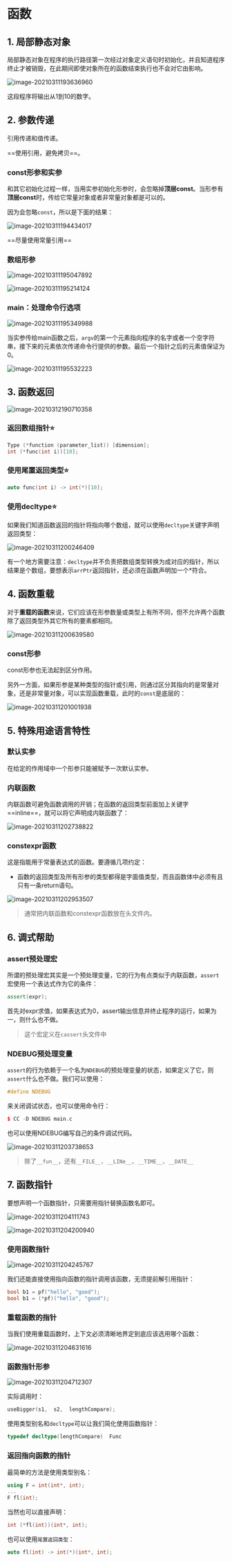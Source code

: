 # 函数

## 1. 局部静态对象

局部静态对象在程序的执行路径第一次经过对象定义语句时初始化，并且知道程序终止才被销毁，在此期间即使对象所在的函数结束执行也不会对它由影响。

![image-20210311193636960](第六章——函数.assets/image-20210311193636960.png)

这段程序将输出从1到10的数字。



## 2. 参数传递

引用传递和值传递。

==使用引用，避免拷贝==。

### const形参和实参

和其它初始化过程一样，当用实参初始化形参时，会忽略掉**顶层const**。当形参有**顶层const**时，传给它常量对象或者非常量对象都是可以的。

因为会忽略`const`，所以是下面的结果：

![image-20210311194434017](第六章——函数.assets/image-20210311194434017.png)

==尽量使用常量引用==

### 数组形参

![image-20210311195047892](第六章——函数.assets/image-20210311195047892.png)

![image-20210311195214124](第六章——函数.assets/image-20210311195214124.png)

### main：处理命令行选项

![image-20210311195349988](第六章——函数.assets/image-20210311195349988.png)

当实参传给main函数之后，`argv`的第一个元素指向程序的名字或者一个空字符串，接下来的元素依次传递命令行提供的参数。最后一个指针之后的元素值保证为0。

![image-20210311195532223](第六章——函数.assets/image-20210311195532223.png)



## 3. 函数返回

![image-20210312190710358](第六章——函数.assets/image-20210312190710358.png)

### 返回数组指针:star:

```c++
Type (*function (parameter_list)) [dimension];
int (*func(int i))[10];
```

### 使用尾置返回类型:star:

```c++
auto func(int i) -> int(*)[10];
```

### 使用decltype:star:

如果我们知道函数返回的指针将指向哪个数组，就可以使用`decltype`关键字声明返回类型：

![image-20210311200246409](第六章——函数.assets/image-20210311200246409.png)

有一个地方需要注意：`decltype`并不负责把数组类型转换为成对应的指针，所以结果是个数组，要想表示`arrPtr`返回指针，还必须在函数声明加一个*符合。



## 4. 函数重载

对于**重载的函数**来说，它们应该在形参数量或类型上有所不同，但不允许两个函数除了返回类型外其它所有的要素都相同。

![image-20210311200639580](第六章——函数.assets/image-20210311200639580.png)

### const形参

const形参也无法起到区分作用。

另外一方面，如果形参是某种类型的指针或引用，则通过区分其指向的是常量对象，还是非常量对象，可以实现函数重载，此时的`const`是底层的：

![image-20210311201001938](第六章——函数.assets/image-20210311201001938.png)



## 5. 特殊用途语言特性

### 默认实参

在给定的作用域中一个形参只能被赋予一次默认实参。

### 内联函数

内联函数可避免函数调用的开销；在函数的返回类型前面加上关键字==inline==，就可以将它声明成内联函数了：

![image-20210311202738822](第六章——函数.assets/image-20210311202738822.png)

### constexpr函数

这是指能用于常量表达式的函数。要遵循几项约定：

- 函数的返回类型及所有形参的类型都得是字面值类型，而且函数体中必须有且只有一条return语句。

![image-20210311202953507](第六章——函数.assets/image-20210311202953507.png)

> 通常把内联函数和constexpr函数放在头文件内。

## 6. 调式帮助

### assert预处理宏

所谓的预处理宏其实是一个预处理变量，它的行为有点类似于内联函数，`assert`宏使用一个表达式作为它的条件：

```c++
assert(expr);
```

首先对expr求值，如果表达式为0，assert输出信息并终止程序的运行，如果为一，则什么也不做。

> 这个宏定义在`cassert`头文件中

### NDEBUG预处理变量

`assert`的行为依赖于一个名为`NDEBUG`的预处理变量的状态，如果定义了它，则`assert`什么也不做。我们可以使用：

```c++
#define NDEBUG
```

来关闭调试状态，也可以使用命令行：

```c++
$ CC -D NDEBUG main.c
```

也可以使用NDEBUG编写自己的条件调试代码。

![image-20210311203738653](第六章——函数.assets/image-20210311203738653.png)

> 除了`__fun__`，还有`__FILE__`、`__LINe__`、`__TIME__`、`__DATE__`



## 7. 函数指针

要想声明一个函数指针，只需要用指针替换函数名即可。

![image-20210311204111743](第六章——函数.assets/image-20210311204111743.png)

![image-20210311204200940](第六章——函数.assets/image-20210311204200940.png)

### 使用函数指针

![image-20210311204245767](第六章——函数.assets/image-20210311204245767.png)

我们还能直接使用指向函数的指针调用该函数，无须提前解引用指针：

```c++
bool b1 = pf("hello", "good");
bool b1 = (*pf)("hello", "good");
```

### 重载函数的指针

当我们使用重载函数时，上下文必须清晰地界定到底应该选用哪个函数：

![image-20210311204631616](第六章——函数.assets/image-20210311204631616.png)

### 函数指针形参

![image-20210311204712307](第六章——函数.assets/image-20210311204712307.png)

实际调用时：

```c++
useBigger(s1,  s2,  lengthCompare);
```

使用类型别名和`decltype`可以让我们简化使用函数指针：

```c++
typedef decltype(lengthCompare)  Func
```

### 返回指向函数的指针

最简单的方法是使用类型别名：

```c++
using F = int(int*, int);
...
F fl(int);
```

当然也可以直接声明：

```c++
int (*fl(int))(int*, int);
```

也可以使用`尾置返回类型`：

```c++
auto fl(int) -> int(*)(int*, int);
```

